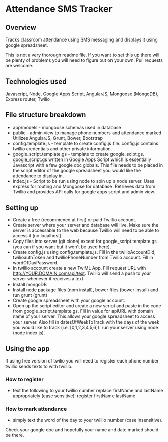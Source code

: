 Attendance SMS Tracker
==================

## Overview
Tracks classroom attendance using SMS messaging and displays it using google spreadsheet.

This is not a very thorough readme file.  If you want to set this up there will be plenty of problems you will need to figure out on your own.
Pull requests are welcome.

## Technologies used
Javascript, Node, Google Apps Script, AngularJS, Mongoose (MongoDB), Express router, Twilio

## File structure breakdown
- app/models - mongoose schemas used in database
- public - admin view to manage phone numbers and attendance marked.  Utilizes AngularJS, Grunt, Bower, Bootstrap
- config.template.js - template to create config.js file.  config.js contains twillio credentials and other private information.
- google_script.template.gs - template to create google_scipt.gs.  google_script.gs written in Google Apps Script which is essentially Javascript with a few google doc globals.  This file needs to be placed in the script editor of the google spreadsheet you would like the attendance to display in.
- index.js - Script to be run using node to spin up a node server.  Uses express for routing and Mongoose for database.  Retrieves data from Twillio and provides API calls for google apps script and admin view.

## Setting up
- Create a free (recommened at first) or paid Twillio account.  
- Create server where your server and database will live.  Make sure the server is accessable to the web because Twillio will need to be able to access it (no localhost).
- Copy files into server (git clone) except for google_script.template.gs (you can if you want but it won't be used here).
- Create config.js using config.template.js.  Fill in the twilioAccountDid, twilioauthToken and twillioPhoneNumber from Twilio account.  Fill in wordOfDayPassword.
- In twillio account create a new TwiML App.  Fill request URL with http://YOUR.DOMAIN.com/api/text.  Twillio will send a push to your server whenever it receives a text.
- Install mongoDB
- Install node package files (npm install), bower files (bower install) and run grunt (grunt)
- Create google spreadsheet with your google account.
- Open up the script editor and create a new script and paste in the code from google_script.template.gs. Fill in value for apiURL with domain name of your server.  This allows your google spreadsheet to access your server.  Also fill in datesOfWeekToTrack with the days of the week you would like to track (i.e. [0,1,2,3,4,5,6]). 
run your server using node (node index.js).

## Using the app
If using free version of twilio you will need to register each phone number twillio sends texts to with twillio.

### How to register
- text the following to your twillio number replace firstName and lastName appropriately (case sensitive): 
register firstName lastName

### How to mark attendance 
- simply text the word of the day to your twillio number (case insensitive).

Check your google doc and hopefully your name and date marked should be there.


